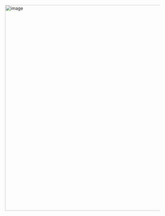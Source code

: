 <img width="852" height="672" alt="image" src="https://github.com/user-attachments/assets/1da02989-575c-4aff-817f-009e634d3462" />
